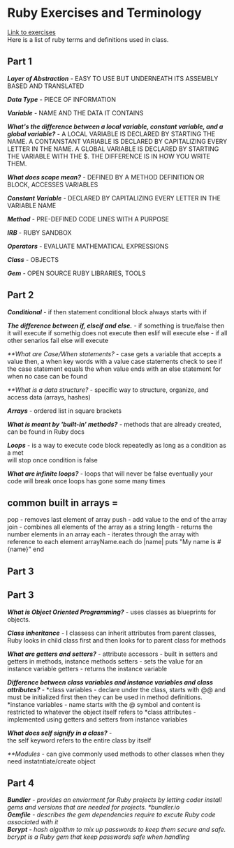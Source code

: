 # Ruby Exercises and Terminology 
[Link to exercises](https://github.com/cruzgerman216/CodeLabs-Ruby-on-Rails-Exercises) <br>
Here is a list of ruby terms and definitions used in class.

## Part 1 
<em>**Layer of Abstraction**</em> - EASY TO USE BUT UNDERNEATH ITS ASSEMBLY BASED AND TRANSLATED <br>

<em>**Data Type**</em> - PIECE OF INFORMATION <br>

<em>**Variable**</em> - NAME AND THE DATA IT CONTAINS <br>

<em>**What's the difference between a local variable, constant variable, and a global variable?**</em> - A LOCAL VARIABLE IS DECLARED BY STARTING THE NAME. A CONTANSTANT VARIABLE IS DECLARED BY CAPITALIZING EVERY LETTER IN THE NAME. A GLOBAL VARIABLE IS DECLARED BY STARTING THE VARIABLE WITH THE $. THE DIFFERENCE IS IN HOW YOU WRITE THEM. <br>

<em>**What does scope mean?**</em> - DEFINED BY A METHOD DEFINITION OR BLOCK, ACCESSES VARIABLES <br>

<em>**Constant Variable**</em> - DECLARED BY CAPITALIZING EVERY LETTER IN THE VARIABLE NAME <br>

<em>**Method**</em> - PRE-DEFINED CODE LINES WITH A PURPOSE <br>

<em>**IRB**</em> - RUBY SANDBOX <br>

<em>**Operators**</em> - EVALUATE MATHEMATICAL EXPRESSIONS <br>

<em>**Class**</em> - OBJECTS <br>

<em>**Gem**</em> - OPEN SOURCE RUBY LIBRARIES, TOOLS <br>

## Part 2
<em>**Conditional**</em> -
    if then statement 
    conditional block always starts with if <br>

<em>**The difference between if, elseif and else.**</em> - 
    if something is true/false then it will execute
    if somethig does not execute then eslif will execute
    else - if all other senarios fail else will execute <br>

<em>**What are Case/When statements? </em> - 
    case gets a variable that accepts a value then,
    a when key words with a value
    case statements check to see if the case statement equals the when value 
    ends with an else statement for when no case can be found <br>

<em>**What is a data structure? </em> -
    specific way to structure, organize, and access data (arrays, hashes) <br>

<em>**Arrays**</em> - 
    ordered list in square brackets <br>

<em>**What is meant by 'built-in' methods?**</em> - 
    methods that are already created, can be found in Ruby docs <br>

<em>**Loops**</em> - 
    is a way to execute code block repeatedly as long as a condition as a met <br>
    will stop once condition is false

<em>**What are infinite loops?**</em> - 
    loops that will never be false
    eventually your code will break once loops has gone some many times<br>

## common built in arrays = 
pop - removes last element of array
push - add value to the end of the array
join - combines all elements of the array as a string
length - returns the number elements in an array
each - iterates through the array with reference to each element
    arrayName.each do |name|
    puts "My name is #{name}"
    end


## Part 3

## Part 3
<em>**What is Object Oriented Programming?**</em> -     uses classes as blueprints for objects. <br>

<em>**Class inheritance**</em> - I
    classess can inherit attributes from parent classes, Ruby looks in child class first and then looks for to parent class for methods <br>

<em>**What are getters and setters?**</em> - 
    attribute accessors - built in setters and getters in methods, instance methods
    setters -  sets the value for an instance variable
    getters - returns the instance variable <br>

<em>**Difference between class variables and instance variables and class attributes?**</em> - 
     *class variables - declare under the class, starts with @@ and must be initialized first then they can be used in method definitions. 
     *instance variables - name starts with the @ symbol and content is restricted to whatever the object itself refers to
     *class attributes - implemented using getters and setters from instance variables<br>

<em>**What does self signify in a class?**</em> -   
     the self keyword refers to the entire class by itself<br>

<em>**Modules</em> - 
    can give commonly used methods to other classes when they need instatntiate/create object
     <br>

## Part 4
<em>**Bundler**<em> - 
    provides an enviorment for Ruby projects by letting coder install gems and versions that are needed for projects. 
    *bundler.io <br>
<em>**Gemfile**<em> - 
    describes the gem dependencies require to excute Ruby code associated with it <br>
<em>**Bcrypt**<em> - 
    hash algoithm to mix up passwords to keep them secure and safe. bcrypt is a Ruby gem that keep passwords safe when handling <br>